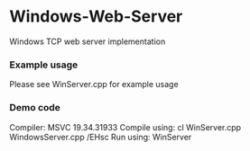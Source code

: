 # Windows-Web-Server
Windows TCP web server implementation


### Example usage 
Please see WinServer.cpp for example usage


### Demo code
Compiler: MSVC 19.34.31933
Compile using: cl WinServer.cpp WindowsServer.cpp /EHsc
Run using: WinServer
